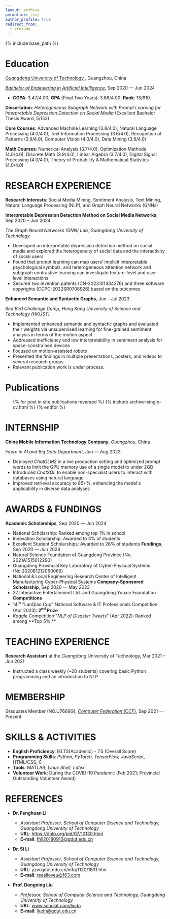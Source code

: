 ```yaml
---
layout: archive
permalink: /cv/
author_profile: true
redirect_from:
  - /resume
---
```


{% include base_path %}

Education
======
[_Guangdong_ University of Technology](https://english.gdut.edu.cn/) , Guangzhou, China

[_Bachelor of Engineering in Artificial Intelligence_](https://www.usnews.com/education/best-global-universities/guangdong-university-of-technology-529270), Sep 2020 — Jun 2024

* **CGPA**: 3.47/4.00; **GPA** (Final Two Years): 3.86/4.00; **Rank**: 13/810.

  
**Dissertation**: _Heterogeneous Subgraph Network with Prompt Learning for Interpretable Depression Detection on Social Media_ (Excellent Bachelor Thesis Award, 5/153)

**Core Courses**: Advanced Machine Learning (3.8/4.0), Natural Language Processing (4.0/4.0), Text Information Processing (3.6/4.0), Recognition of Patterns (3.9/4.0), Computer Vision (4.0/4.0), Data Mining (3.9/4.0)

**Math Courses**: Numerical Analysis (3.7/4.0), Optimization Methods (4.0/4.0), Discrete Math (3.9/4.0), Linear Algebra (3.7/4.0), Digital Signal Processing (4.0/4.0), Theory of Probability & Mathematical Statistics (4.0/4.0)

RESEARCH EXPERIENCE
======
**Research Interests**: Social Media Mining, Sentiment Analysis, Text Mining, Natural Language Processing (NLP), and Graph Neural Networks (GNNs)

**Interpretable Depression Detection Method on Social Media Networks**, Sep 2020 – Jun 2024

_The Graph Neural Networks (GNN) Lab, Guangdong University of Technology_
* Developed an interpretable depression detection method on social media and explored the heterogeneity of social data and the interactivity of social users
* Found that prompt learning can map users' implicit interpretable psychological symbols, and heterogeneous attention network and subgraph contrastive learning can investigate feature-level and user-level interactions
* Secured two invention patents (CN-2023101434276) and three software copyrights (CCPC-2022SR0708926) based on the outcomes

**Enhanced Semantic and Syntactic Graphs**, Jun – Jul 2023

_Red Bird Challenge Camp, Hong Kong University of Science and Technology (HKUST)_
 	
* Implemented enhanced semantic and syntactic graphs and evaluated their weights via unsupervised learning for fine-grained sentiment analysis in terms of the motion aspect
* Addressed inefficiency and low interpretability in sentiment analysis for space-constrained devices
* Focused on motion-assisted robots
* Presented the findings in multiple presentations, posters, and videos to several research groups
* Relevant publication work is under process.

Publications
======
  <ul>{% for post in site.publications reversed %}
    {% include archive-single-cv.html %}
  {% endfor %}</ul>

INTERNSHIP
======
[**China Mobile Information Technology Company**](https://www.cmi.chinamobile.com/en), _Guangzhou_, China

_Intern in AI and Big Data Department_, Jun — Aug 2023
* Deployed _ChatGLM2_ in a live production setting and optimized prompt words to limit the GPU memory use of a single model to under 2GB
* Introduced _ChatSQL_ to enable non-specialist users to interact with databases using natural language
* Improved retrieval accuracy to 85+%, enhancing the model's applicability in diverse data analyses 

AWARDS & FUNDINGS
======
**Academic Scholarships**, Sep 2020 — Jun 2024
* National Scholarship: Ranked among top 1% in school
* Innovation Scholarship: Awarded to 3% of students
* Excellent Student Scholarships: Awarded to 28% of students
**Fundings**, Sep 2020 — Jun 2024
* Natural Science Foundation of Guangdong Province (No. 2021A1515012290)
* Guangdong Provincial Key Laboratory of Cyber-Physical Systems (No.2020B1212060069)
* National & Local Engineering Research Center of Intelligent Manufacturing Cyber-Physical Systems
**Company-Sponsored Scholarship**, Sep 2020 — May 2023
* 37 Interactive Entertainment Ltd. and Guangdong Youxin Foundation
**Competitions**
* 14<sup>th</sup> "LanQiao Cup" National Software & IT Professionals Competition (Apr 2023): **2<sup>nd</sup> Prize**
* _Kaggle_ Competition "_NLP of Disaster Tweets_" (Apr 2022): Ranked among **Top 5% **

TEACHING EXPERIENCE
======
**Research Assistant** at the _Guangdong_ University of Technology, Mar 2021 - Jun 2021
* Instructed a class weekly (~20 students) covering basic Python programming and an introduction to NLP

MEMBERSHIP
======
Graduates Member (NO.U7669G), [_Computer Federation_ (CCF)](https://www.ccf.org.cn/en/), Sep 2021 — Present

SKILLS & ACTIVITIES
======
* **English Proficiency**: IELTS(Academic) - 7.0 (Overall Score)
* **Programming Skills**: _Python, PyTorch, TensorFlow, JavaScript_, HTML/CSS, C
* **Tools**: MATLAB, _Linux Shell, Latex_
* **Volunteer Work**: During the COVID-19 Pandemic (Feb 2021; Provincial Outstanding Volunteer
Award)

REFERENCES
======
* **Dr. Fenghuan Li**
  * _Assistant Professor, School of Computer Science and Technology, Guangdong University of Technology_
  * **URL**: https://dblp.org/pid/07/10130.html
  * **E-mail**: fhli20180910@gdut.edu.cn
 
* **Dr. Si Li**
  * _Assistant Professor, School of Computer Science and Technology, Guangdong University of Technology_
  * **URL**: yzw.gdut.edu.cn/info/1120/1831.htm
  * **E-mail**: reesiloveu@163.com
  
* **Prof. Dongning Liu**
  * _Professor, School of Computer Science and Technology, Guangdong University of Technology_
  * **URL**: www.scholat.com/liudn
  * **E-mail**: liudn@gdut.edu.cn
